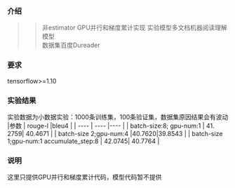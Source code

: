 ### 介绍
>> 非estimator GPU并行和梯度累计实现
>> 实验模型多文档机器阅读理解模型  
>> 数据集百度Dureader  

### 要求
 tensorflow>=1.10

### 实验结果
实验数据为小数据实验：1000条训练集，100条验证集，数据集原因结果会有波动
|参数 |  rouge-l |bleu4 |
|  ----  | ----  |----  |
| batch-size:8; gpu-num:1 | 41. 2759| 40.4671 |
| batch-size 2;gpu-num:4 |40.7620|39.8543 |
| batch-size 1;gpu-num:1 accumulate_step:8 | 42.0745| 40.7764 |

### 说明
这里只提供GPU并行和梯度累计代码，模型代码暂不提供